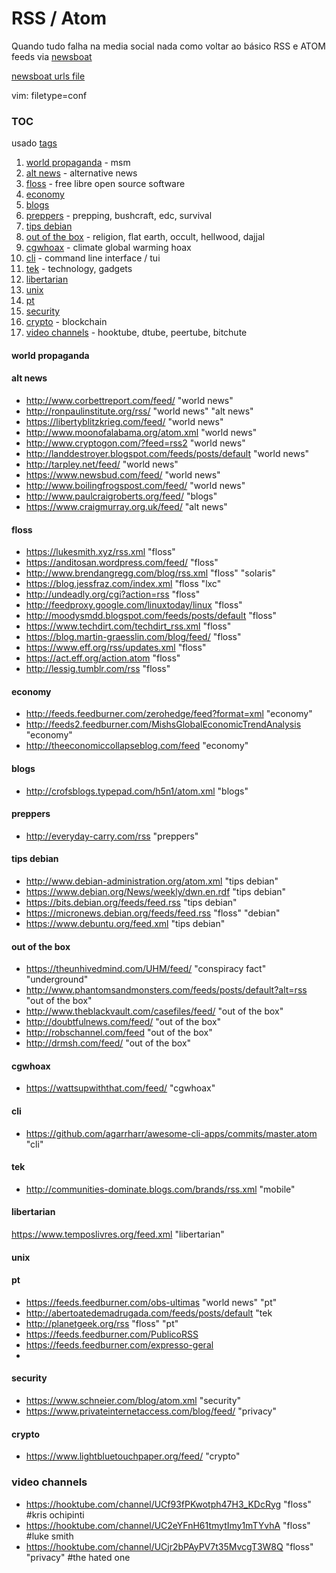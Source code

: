 # RSS / Atom

Quando tudo falha na media social nada como voltar ao básico RSS e ATOM feeds via [newsboat](https://newsboat.org/)

[newsboat urls file](.newsbeuter/urls)

vim: filetype=conf

### TOC 
usado [tags](https://wiki.archlinux.org/index.php/Newsboat#Tagging_feeds)

1. [world propaganda](#world-propaganda) - msm
2. [alt news](#alt-news) - alternative news
3. [floss](#floss) - free libre open source software
4. [economy](#economy)
5. [blogs](#blogs)
6. [preppers](#preppers) - prepping, bushcraft, edc, survival
7. [tips debian](#tips-debian)
8. [out of the box](#out-of-the-box) - religion, flat earth, occult, hellwood, dajjal
9. [cgwhoax](#cgwhoax) - climate global warming hoax
10. [cli](#cli) - command line interface / tui
11. [tek](#tek) - technology, gadgets
12. [libertarian](#libertarian)
13. [unix](#unix)
14. [pt](#pt)
15. [security](#security)
16. [crypto](#crypto) - blockchain
17. [video channels](#video-channels) - hooktube, dtube, peertube, bitchute







#### world propaganda









#### alt news
  * http://www.corbettreport.com/feed/ "world news"
  * http://ronpaulinstitute.org/rss/ "world news" "alt news"
  * https://libertyblitzkrieg.com/feed/ "world news"
  * http://www.moonofalabama.org/atom.xml "world news"
  * http://www.cryptogon.com/?feed=rss2 "world news"
  * http://landdestroyer.blogspot.com/feeds/posts/default "world news"
  * http://tarpley.net/feed/ "world news"
  * https://www.newsbud.com/feed/ "world news"
  * http://www.boilingfrogspost.com/feed/ "world news"
  * http://www.paulcraigroberts.org/feed/ "blogs"
  * https://www.craigmurray.org.uk/feed/ "alt news"

#### floss
 * https://lukesmith.xyz/rss.xml "floss"
 * https://anditosan.wordpress.com/feed/ "floss"
 * http://www.brendangregg.com/blog/rss.xml "floss" "solaris"
 * https://blog.jessfraz.com/index.xml "floss "lxc"
 * http://undeadly.org/cgi?action=rss "floss"
 * http://feedproxy.google.com/linuxtoday/linux "floss"
 * http://moodysmdd.blogspot.com/feeds/posts/default "floss"
 * https://www.techdirt.com/techdirt_rss.xml "floss"
 * https://blog.martin-graesslin.com/blog/feed/ "floss"
 * https://www.eff.org/rss/updates.xml "floss"
 * https://act.eff.org/action.atom "floss"
 * http://lessig.tumblr.com/rss "floss"

#### economy
 * http://feeds.feedburner.com/zerohedge/feed?format=xml "economy"
 * http://feeds2.feedburner.com/MishsGlobalEconomicTrendAnalysis "economy"
 * http://theeconomiccollapseblog.com/feed "economy"

#### blogs
 * http://crofsblogs.typepad.com/h5n1/atom.xml "blogs"

#### preppers
 * http://everyday-carry.com/rss "preppers"

#### tips debian 
 * http://www.debian-administration.org/atom.xml "tips debian"
 * https://www.debian.org/News/weekly/dwn.en.rdf "tips debian"
 * https://bits.debian.org/feeds/feed.rss "tips debian"
 * https://micronews.debian.org/feeds/feed.rss "floss" "debian"
 * https://www.debuntu.org/feed.xml "tips debian"

#### out of the box
 * https://theunhivedmind.com/UHM/feed/ "conspiracy fact" "underground"
 * http://www.phantomsandmonsters.com/feeds/posts/default?alt=rss "out of the box"
 * http://www.theblackvault.com/casefiles/feed/ "out of the box"
 * http://doubtfulnews.com/feed/ "out of the box"
 * http://robschannel.com/feed "out of the box"
 * http://drmsh.com/feed/ "out of the box"

#### cgwhoax
 * https://wattsupwiththat.com/feed/ "cgwhoax"

#### cli
 * https://github.com/agarrharr/awesome-cli-apps/commits/master.atom "cli"

#### tek
 * http://communities-dominate.blogs.com/brands/rss.xml "mobile"

#### libertarian
https://www.temposlivres.org/feed.xml "libertarian"

#### unix


#### pt
 * https://feeds.feedburner.com/obs-ultimas "world news" "pt"
 * http://abertoatedemadrugada.com/feeds/posts/default "tek
 * http://planetgeek.org/rss "floss" "pt"
 * https://feeds.feedburner.com/PublicoRSS
 * https://feeds.feedburner.com/expresso-geral
 * 

#### security
 * https://www.schneier.com/blog/atom.xml "security"
 * https://www.privateinternetaccess.com/blog/feed/ "privacy"

#### crypto
 * https://www.lightbluetouchpaper.org/feed/ "crypto"





### video channels
 * https://hooktube.com/channel/UCf93fPKwotph47H3_KDcRyg "floss" #kris ochipinti
 * https://hooktube.com/channel/UC2eYFnH61tmytImy1mTYvhA "floss" #luke smith
 * https://hooktube.com/channel/UCjr2bPAyPV7t35MvcgT3W8Q "floss" "privacy" #the hated one












